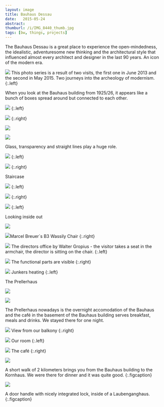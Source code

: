 ```yaml
---
layout: image
title: Bauhaus Dessau
date:   2015-05-24
abstract: 
thumburl: /i/IMG_8440_thumb.jpg
tags: [bw, things, projects]
---
```

The Bauhaus Dessau is a great place to experience the open-mindedness, the idealistic, adventuresome new thinking and the architectural style that influenced almost every architect and designer in the last 90 years. An icon of the modern era.

![](/i/IMG_8503.jpg)
This photo series is a result of two visits, the first one in June 2013 and the second in May 2015. Two journeys into the archeology of modernism. 
{:.left}

When you look at the Bauhaus building from 1925/26, it appears like a bunch of boxes spread around but connected to each other.

![](/i/IMG_8404.jpg)
{:.left}

![](/i/IMG_8387.jpg)
{:.right}

![](/i/IMG_8488.jpg)

![](/i/IMG_8428.jpg)

Glass, transparency and straight lines play a huge role. 

![](/i/IMG_8440.jpg)
{:.left}

![](/i/IMG_8422.jpg)
{:.right}

Staircase

![](/i/IMG_8456.jpg)
{:.left}

![](/i/IMG_8445.jpg)
{:.right}

![](/i/IMG_8454.jpg)
{:.left}

Looking inside out

![](/i/IMG_8528.jpg)

![](/i/IMG_8524.jpg)Marcel Breuer´s B3 Wassily Chair
{:.right}

![]({{site.url}}/i/IMG_5848.jpg)
The directors office by Walter Gropius - the visitor takes a seat in the armchair, the director is sitting on the chair.
{:.left}

![]({{site.url}}/i/IMG_5833.jpg) 
The functional parts are visible
{:.right}


![]({{site.url}}/i/IMG_5850.jpg) 
Junkers heating
{:.left}

The Prellerhaus

![](/i/IMG_8411.jpg)

![](/i/IMG_8407.jpg) 

The Prellerhaus nowadays is the overnight accomodation of the Bauhaus and the café in the basement of the Bauhaus building serves breakfast, meals and drinks. We stayed there for one night.

![](/i/IMG_8499.jpg) 
View from our balkony
{:.right}

![](/i/IMG_8394.jpg) 
Our room
{:.left}

![](/i/IMG_8505.jpg)
The café
{:.right}

![](/i/IMG_8483.jpg)

A short walk of 2 kilometers brings you from the Bauhaus building to the Kornhaus. We were there for dinner and it was quite good.
{:.figcaption}

![]({{site.url}}/i/IMG_5888.jpg)

A door handle with nicely integrated lock, inside of a Laubenganghaus.
{:.figcaption}



